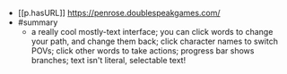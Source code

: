 
- [[p.hasURL]] https://penrose.doublespeakgames.com/
- #summary
  - a really cool mostly-text interface; you can click words to change your path, and change them back; click character names to switch POVs; click other words to take actions; progress bar shows branches; text isn't literal, selectable text!